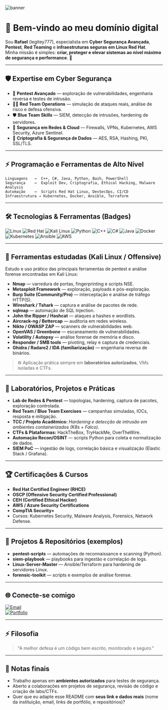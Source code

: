 <!-- Banner CyberSec -->
![banner](https://capsule-render.vercel.app/api?type=waving&color=8a2be2&height=150&section=header&text=⚡%20Cyber%20Security%20Engineer%20|%20Red%20Hat%20Expert%20⚡&fontSize=28&fontColor=ffffff&animation=fadeIn)

# 👾 Bem-vindo ao meu domínio digital

Sou **Rafael** (legitey777), especialista em **Cyber Segurança Avançada**, **Pentest**, **Red Teaming** e **infraestruturas seguras em Linux Red Hat**.  
Minha missão é simples: **criar, proteger e elevar sistemas ao nível máximo de segurança e performance**. 🚀

---

## 🛡️ Expertise em Cyber Segurança
- 🔐 **Pentest Avançado** — exploração de vulnerabilidades, engenharia reversa e testes de intrusão.  
- 🧑‍💻 **Red Team Operations** — simulação de ataques reais, análise de risco e defesa ofensiva.  
- 🛡️ **Blue Team Skills** — SIEM, detecção de intrusões, hardening de servidores.  
- 📡 **Segurança em Redes & Cloud** — Firewalls, VPNs, Kubernetes, AWS Security, Azure Sentinel.  
- 🔑 **Criptografia & Segurança de Dados** — AES, RSA, Hashing, PKI, SSL/TLS.

---

## ⚡ Programação e Ferramentas de Alto Nível
```text
Linguagens   →  C++, C#, Java, Python, Bash, PowerShell
Segurança    →  Exploit Dev, Criptografia, Ethical Hacking, Malware Analysis
Automação    →  Scripts Red Hat Linux, DevSecOps, CI/CD
Infraestrutura → Kubernetes, Docker, Ansible, Terraform
```

---

## 🛠️ Tecnologias & Ferramentas (Badges)
![Linux](https://img.shields.io/badge/Linux-8a2be2?style=for-the-badge&logo=linux&logoColor=white)
![Red Hat](https://img.shields.io/badge/Red%20Hat-8a2be2?style=for-the-badge&logo=redhat&logoColor=white)
![Kali Linux](https://img.shields.io/badge/Kali%20Linux-8a2be2?style=for-the-badge&logo=kalilinux&logoColor=white)
![Python](https://img.shields.io/badge/Python-8a2be2?style=for-the-badge&logo=python&logoColor=white)
![C++](https://img.shields.io/badge/C++-8a2be2?style=for-the-badge&logo=cplusplus&logoColor=white)
![C#](https://img.shields.io/badge/C%23-8a2be2?style=for-the-badge&logo=c-sharp&logoColor=white)
![Java](https://img.shields.io/badge/Java-8a2be2?style=for-the-badge&logo=openjdk&logoColor=white)
![Docker](https://img.shields.io/badge/Docker-8a2be2?style=for-the-badge&logo=docker&logoColor=white)
![Kubernetes](https://img.shields.io/badge/Kubernetes-8a2be2?style=for-the-badge&logo=kubernetes&logoColor=white)
![Ansible](https://img.shields.io/badge/Ansible-8a2be2?style=for-the-badge&logo=ansible&logoColor=white)
![AWS](https://img.shields.io/badge/AWS-8a2be2?style=for-the-badge&logo=amazon-aws&logoColor=white)

---

## 🔧 Ferramentas estudadas (Kali Linux / Offensive)
Estudo e uso prático das principais ferramentas de pentest e análise forense encontradas em Kali Linux:

- **Nmap** — varredura de portas, fingerprinting e scripts NSE.  
- **Metasploit Framework** — exploração, payloads e pós-exploração.  
- **Burp Suite (Community/Pro)** — interceptação e análise de tráfego HTTP(S).  
- **Wireshark / Tshark** — captura e análise de pacotes de rede.  
- **sqlmap** — automação de SQL Injection.  
- **John the Ripper / Hashcat** — ataques a hashes e wordlists.  
- **Aircrack-ng / Bettercap** — auditoria em redes wireless.  
- **Nikto / OWASP ZAP** — scanners de vulnerabilidades web.  
- **OpenVAS / Greenbone** — escaneamento de vulnerabilidades.  
- **Volatility / Autopsy** — análise forense de memória e disco.  
- **Responder / SMB tools** — pivoting, relay e captura de credenciais.  
- **Ghidra / Radare2 / IDA (familiarização)** — engenharia reversa de binários.

> ⚙️ Aplicação prática sempre em **laboratórios autorizados**, VMs isoladas e CTFs.

---

## 🧪 Laboratórios, Projetos e Práticas
- **Lab de Redes & Pentest** — topologias, hardening, captura de pacotes, exploração controlada.  
- **Red Team / Blue Team Exercises** — campanhas simuladas, IOCs, resposta e mitigação.  
- **TCC / Projeto Acadêmico:** *Hardening e detecção de intrusão em ambientes containerizados (K8s + Falco)*.  
- **CTFs & Plataformas:** HackTheBox, TryHackMe, OverTheWire.  
- **Automação Recon/OSINT** — scripts Python para coleta e normalização de dados.  
- **SIEM PoC** — ingestão de logs, correlação básica e visualização (Elastic Stack / Grafana).

---

## 🏆 Certificações & Cursos
- **Red Hat Certified Engineer (RHCE)**  
- **OSCP (Offensive Security Certified Professional)**  
- **CEH (Certified Ethical Hacker)**  
- **AWS / Azure Security Certifications**
- **CompTIA Security+**
- Cursos: Kubernetes Security, Malware Analysis, Forensics, Network Defense.
  
---

## 📂 Projetos & Repositórios (exemplos)
- **pentest-scripts** — automações de reconnaissance e scanning (Python).  
- **siem-playbook** — playbooks para ingestão e correlação de logs.  
- **Linux-Server-Master** — Ansible/Terraform para hardening de servidores Linux.  
- **forensic-toolkit** — scripts e exemplos de análise forense.

---

## 🌐 Conecte-se comigo
[![Email](https://img.shields.io/badge/Email-000000?style=for-the-badge&logo=gmail&logoColor=8a2be2)](mailto:Rafael_LegiteyOFC@outlook.com)  
[![Portfolio](https://img.shields.io/badge/Portfolio-000000?style=for-the-badge&logo=About.me&logoColor=8a2be2)](https://rafaelmls.netlify.app/)

---

## ⚡ Filosofia
> "A melhor defesa é um código bem escrito, monitorado e seguro."

---

## 📌 Notas finais
- Trabalho apenas em **ambientes autorizados** para testes de segurança.  
- Aberto a colaborações em projetos de segurança, revisão de código e criação de labs/CTFs.  
- Quer que eu adapte esse README com **seus link e dados reais** (nome da instituição, email, links de portfólio, e repositórios)?  
